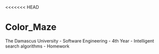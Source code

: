<<<<<<< HEAD
# Color_Maze
The Damascus University - Software Engineering - 4th Year - Intelligent search algorithms - Homework

